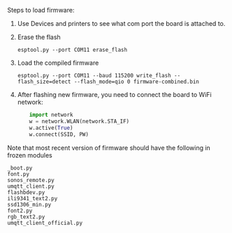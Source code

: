 Steps to load firmware:

1. Use Devices and printers to see what com port the board is attached to.
2. Erase the flash

       esptool.py --port COM11 erase_flash

3. Load the compiled firmware

       esptool.py --port COM11 --baud 115200 write_flash --flash_size=detect --flash_mode=qio 0 firmware-combined.bin

4. After flashing new firmware, you need to connect the board to WiFi network:

```python
       import network
       w = network.WLAN(network.STA_IF)
       w.active(True)
       w.connect(SSID, PW)
```

Note that most recent version of firmware should have the following in frozen modules

    _boot.py
    font.py
    sonos_remote.py
    umqtt_client.py
    flashbdev.py
    ili9341_text2.py
    ssd1306_min.py
    font2.py
    rgb_text2.py
    umqtt_client_official.py




